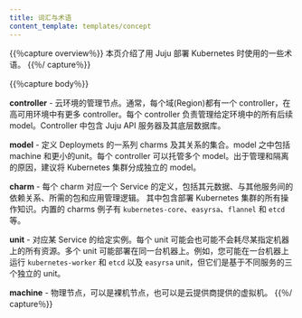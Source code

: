 ```yaml
---
title: 词汇与术语
content_template: templates/concept
---
```


<!--
---
title: Glossary and Terminology
content_template: templates/concept
---
-->

<!--
{{% capture overview %}}
This page explains some of the terminology used in deploying Kubernetes with Juju.
{{% /capture %}}

{{% capture body %}}
-->

{{％capture overview％}}
本页介绍了用 Juju 部署 Kubernetes 时使用的一些术语。
{{％/ capture％}}

{{％capture body％}}

<!--
**controller** - The management node of a cloud environment. Typically you have one controller per cloud region, or more in HA environments. The controller is responsible for managing all subsequent models in a given environment. It contains the Juju API server and its underlying database.

**model** - A collection of charms and their relationships that define a deployment. This includes machines and units. A controller can host multiple models. It is recommended to separate Kubernetes clusters into individual models for management and isolation reasons.

**charm** - The definition of a service, including its metadata, dependencies with other services, required packages, and application management logic. It contains all the operational knowledge of deploying a Kubernetes cluster. Included charm examples are  `kubernetes-core`, `easyrsa`, `flannel`, and `etcd`.

**unit** - A given instance of a service. These may or may not use up a whole machine, and may be colocated on the same machine. So for example you might have a `kubernetes-worker`, and `etcd`, and `easyrsa` units running on a single machine, but they are three distinct units of different services.

**machine** - A physical node, these can either be bare metal nodes, or virtual machines provided by a cloud.
{{% /capture %}}
-->

**controller** - 云环境的管理节点。通常，每个域(Region)都有一个 controller，在高可用环境中有更多 controller。每个 controller 负责管理给定环境中的所有后续 model。Controller 中包含 Juju API 服务器及其底层数据库。

**model** - 定义 Deploymets 的一系列 charms 及其关系的集合。model 之中包括 machine 和更小的unit。每个 controller 可以托管多个 model。出于管理和隔离的原因，建议将 Kubernetes 集群分成独立的 model。

**charm** - 每个 charm 对应一个 Service 的定义，包括其元数据、与其他服务间的依赖关系、所需的包和应用管理逻辑。
其中包含部署 Kubernetes 集群的所有操作知识。内置的 charms 例子有 `kubernetes-core`、`easyrsa`、`flannel` 和 `etcd` 等。

**unit** - 对应某 Service 的给定实例。每个 unit 可能会也可能不会耗尽某指定机器上的所有资源。多个 unit 可能部署在同一台机器上。例如，您可能在一台机器上运行 `kubernetes-worker` 和 `etcd` 以及 `easyrsa` unit，但它们是基于不同服务的三个独立的 unit。

**machine** - 物理节点，可以是裸机节点，也可以是云提供商提供的虚拟机。
{{％/ capture％}}
